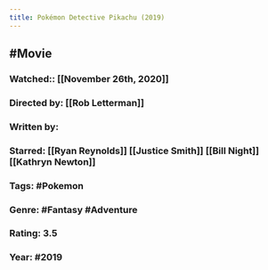```yaml
---
title: Pokémon Detective Pikachu (2019)
---
```


## #Movie
### Watched:: [[November 26th, 2020]]

### Directed by: [[Rob Letterman]]

### Written by:

### Starred: [[Ryan Reynolds]] [[Justice Smith]] [[Bill Night]] [[Kathryn Newton]]

### Tags: #Pokemon

### Genre: #Fantasy #Adventure

### Rating: 3.5

### Year: #2019
